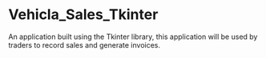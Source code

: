 # Vehicla_Sales_Tkinter
An application built using the Tkinter library, this application will be used by traders to record sales and generate invoices.
